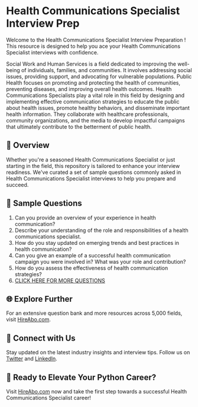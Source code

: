 # Health Communications Specialist Interview Prep

Welcome to the Health Communications Specialist Interview Preparation ! This resource is designed to help you ace your Health Communications Specialist interviews with confidence.

Social Work and Human Services is a field dedicated to improving the well-being of individuals, families, and communities. It involves addressing social issues, providing support, and advocating for vulnerable populations. Public Health focuses on promoting and protecting the health of communities, preventing diseases, and improving overall health outcomes. Health Communications Specialists play a vital role in this field by designing and implementing effective communication strategies to educate the public about health issues, promote healthy behaviors, and disseminate important health information. They collaborate with healthcare professionals, community organizations, and the media to develop impactful campaigns that ultimately contribute to the betterment of public health.

## 🚀 Overview

Whether you're a seasoned Health Communications Specialist or just starting in the field, this repository is tailored to enhance your interview readiness. We've curated a set of sample questions commonly asked in Health Communications Specialist interviews to help you prepare and succeed.

## 📝 Sample Questions

1. Can you provide an overview of your experience in health communication?
2. Describe your understanding of the role and responsibilities of a health communications specialist.
3. How do you stay updated on emerging trends and best practices in health communication?
4. Can you give an example of a successful health communication campaign you were involved in? What was your role and contribution?
5. How do you assess the effectiveness of health communication strategies?
6. [CLICK HERE FOR MORE QUESTIONS](https://hireabo.com/job/13_2_12/Health%20Communications%20Specialist)

## 🌐 Explore Further

For an extensive question bank and more resources across 5,000 fields, visit [HireAbo.com](https://www.hireabo.com).

## 📱 Connect with Us

Stay updated on the latest industry insights and interview tips. Follow us on [Twitter](https://twitter.com/hireabo) and [LinkedIn](https://www.linkedin.com/in/hire-abo-3609972a8/).

## 🚀 Ready to Elevate Your Python Career?

Visit [HireAbo.com](https://www.hireabo.com) now and take the first step towards a successful Health Communications Specialist career!